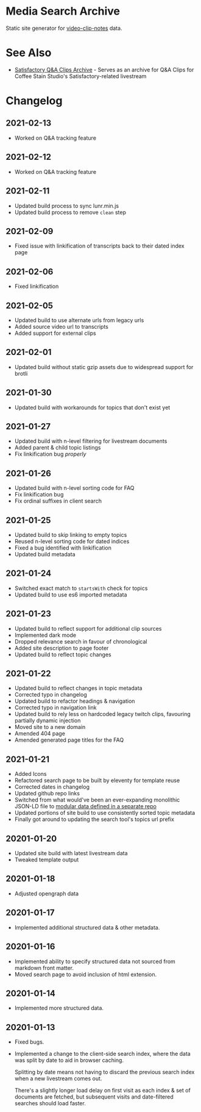 # Media Search Archive

Static site generator for
	[video-clip-notes](https://github.com/Satisfactory-Clips-Archive/video-clip-notes)
	data.

# See Also

* [Satisfactory Q&A Clips Archive](https://archive.satisfactory.video/) - Serves as an archive for Q&A Clips for Coffee Stain Studio's Satisfactory-related livestream

# Changelog

## 2021-02-13
* Worked on Q&A tracking feature

## 2021-02-12
* Worked on Q&A tracking feature

## 2021-02-11
* Updated build process to sync lunr.min.js
* Updated build process to remove `clean` step

## 2021-02-09
* Fixed issue with linkification of transcripts back to their dated index page

## 2021-02-06
* Fixed linkification

## 2021-02-05
* Updated build to use alternate urls from legacy urls
* Added source video url to transcripts
* Added support for external clips

## 2021-02-01
* Updated build without static gzip assets due to widespread support for brotli

## 2021-01-30
* Updated build with workarounds for topics that don't exist yet

## 2021-01-27
* Updated build with n-level filtering for livestream documents
* Added parent & child topic listings
* Fix linkification bug *properly*

## 2021-01-26
* Updated build with n-level sorting code for FAQ
* Fix linkification bug
* Fix ordinal suffixes in client search

## 2021-01-25
* Updated build to skip linking to empty topics
* Reused n-level sorting code for dated indices
* Fixed a bug identified with linkification
* Updated build metadata

## 2021-01-24
* Switched exact match to `startsWith` check for topics
* Updated build to use es6 imported metadata

## 2021-01-23
* Updated build to reflect support for additional clip sources
* Implemented dark mode
* Dropped relevance search in favour of chronological
* Added site description to page footer
* Updated build to reflect topic changes

## 2021-01-22
* Updated build to reflect changes in topic metadata
* Corrected typo in changelog
* Updated build to refactor headings & navigation
* Corrected typo in navigation link
* Updated build to rely less on hardcoded legacy twitch clips, favouring partially dynamic injection
* Moved site to a new domain
* Amended 404 page
* Amended generated page titles for the FAQ

## 2021-01-21
* Added Icons
* Refactored search page to be built by eleventy for template reuse
* Corrected dates in changelog
* Updated github repo links
* Switched from what would've been an ever-expanding monolithic JSON-LD file
	to [modular data defined in a separate repo](
		https://github.com/Satisfactory-Clips-Archive/Media-Archive-Metadata
	)
* Updated portions of site build to use consistently sorted topic metadata
* Finally got around to updating the search tool's topics url prefix

## 20201-01-20
* Updated site build with latest livestream data
* Tweaked template output

## 20201-01-18
* Adjusted opengraph data

## 20201-01-17
* Implemented additional structured data & other metadata.

## 20201-01-16
* Implemented ability to specify structured data not sourced from markdown front matter.
* Moved search page to avoid inclusion of html extension.

## 20201-01-14
* Implemented more structured data.

## 20201-01-13
* Fixed bugs.

* Implemented a change to the client-side search index,
	where the data was split by date to aid in browser caching.

	Splitting by date means not having to discard the previous search index when a new livestream comes out.

	There's a slightly longer load delay on first visit as each index & set of documents are fetched, but subsequent visits and date-filtered searches should load faster.
